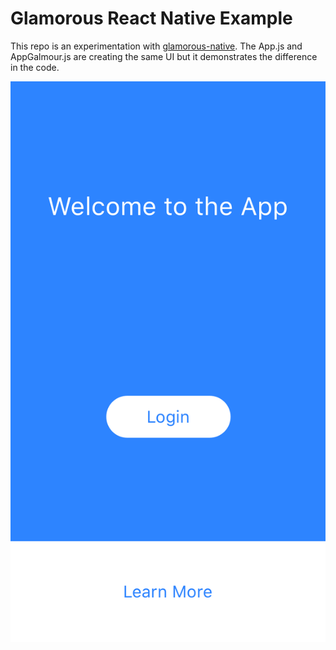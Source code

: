 # Glamorous React Native Example

This repo is an experimentation with [glamorous-native](https://github.com/robinpowered/glamorous-native). The App.js and AppGalmour.js are creating the same UI but it demonstrates the difference in the code.

<img src="https://github.com/binoy14/glamorous-native-example/raw/master/mockup.png" title="mockup" />
